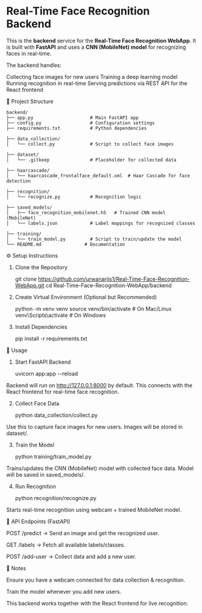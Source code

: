 # Real-Time Face Recognition Backend

This is the **backend** service for the **Real-Time Face Recognition WebApp**.
It is built with **FastAPI** and uses a **CNN (MobileNet) model** for recognizing faces in real-time.

The backend handles:

Collecting face images for new users
Training a deep learning model
Running recognition in real-time
Serving predictions via REST API for the React frontend

📂 Project Structure
~~~text
backend/
├── app.py                     # Main FastAPI app
├── config.py                  # Configuration settings
├── requirements.txt           # Python dependencies

├── data_collection/
│   └── collect.py             # Script to collect face images

├── dataset/
│   └── .gitkeep               # Placeholder for collected data

├── haarcascade/
│   └── haarcascade_frontalface_default.xml  # Haar Cascade for face detection

├── recognition/
│   └── recognize.py           # Recognition logic

├── saved_models/
│   ├── face_recognition_mobilenet.h5   # Trained CNN model (MobileNet)
│   └── labels.json            # Label mappings for recognized classes

├── training/
│   └── train_model.py         # Script to train/update the model
└── README.md                # Documentation
~~~

⚙️ Setup Instructions
1. Clone the Repository
    
    git clone https://github.com/urwanarjis1/Real-Time-Face-Recognition-WebApp.git
    cd Real-Time-Face-Recognition-WebApp/backend

2. Create Virtual Environment (Optional but Recommended)
   
   python -m venv venv
   source venv/bin/activate     # On Mac/Linux
   venv\Scripts\activate        # On Windows

3. Install Dependencies

   pip install -r requirements.txt

🚀 Usage

1. Start FastAPI Backend
    
   uvicorn app:app --reload
   
Backend will run on http://127.0.0.1:8000 by default.
This connects with the React frontend for real-time face recognition.

2. Collect Face Data

   python data_collection/collect.py

Use this to capture face images for new users. Images will be stored in dataset/.

3. Train the Model

   python training/train_model.py
   
Trains/updates the CNN (MobileNet) model with collected face data.
Model will be saved in saved_models/.

4. Run Recognition
   
   python recognition/recognize.py

Starts real-time recognition using webcam + trained MobileNet model.

🔗 API Endpoints (FastAPI)

POST /predict → Send an image and get the recognized user.

GET /labels → Fetch all available labels/classes.

POST /add-user → Collect data and add a new user.

📌 Notes

Ensure you have a webcam connected for data collection & recognition.

Train the model whenever you add new users.

This backend works together with the React frontend for live recognition.

